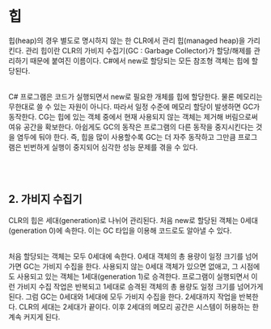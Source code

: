 # 힙
힙(heap)의 경우 별도로 명시하지 않는 한 CLR에서 관리 힙(managed heap)을 가리킨다. 관리 힙이란 CLR의 가비지 수집기(GC : Garbage Collector)가 할당/해제를 관리하기 때문에 붙여진 이름이다. C#에서 new로 할당되는 모든 참조형 객체는 힙에 할당된다. 
<br>
<br>

C# 프로그램은 코드가 실행되면서 new로 필요한 개체를 힙에 할당한다. 물론 메모리는 무한대로 쓸 수 있는 자원이 아니다. 따라서 일정 수준에 메모리 할당이 발생하면 GC가 동작한다. CG는 힙에 있는 객체 중에서 현재 사용되지 않는 객체는 제거해 버림으로써 여유 공간을 확보한다. 아쉽게도 GC의 동작은 프로그램의 다른 동작을 중지시킨다는 것을 염두에 둬야 한다. 즉, 힙을 많이 사용할수록 GC는 더 자주 동작하고 그만큼 프로그램은 빈번하게 실행이 중지되어 심각한 성능 문제를 겪을 수 있다.

<br>
<br>

## 2. 가비지 수집기
CLR의 힙은 세대(generation)로 나뉘어 관리된다. 처음 new로 할당된 객체는 0세대(generation 0)에 속한다. 이는 GC 타입을 이용해 코드로도 알아낼 수 있다.
<br>
<br>

처음 할당되는 객체는 모두 0세대에 속한다. 0세대 객체의 총 용량이 일정 크기를 넘어가면 GC는 가비지 수집을 한다. 사용되지 않는 0세대 객체가 있으면 없애고, 그 시점에도 사용되고 있는 객체는 1세대(generation 1)로 승격한다. 프로그램이 실행되면서 이런 가비지 수집 작업은 반복되고 1세대로 승격된 객체의 총 용량도 일정 크기를 넘어가게 된다. 그럼 GC는 0세대와 1세대에 모두 가비지 수집을 한다. 2세대까지 작업을 반복한다. CLR의 세대는 2세대가 끝이다. 이후 2세대의 메모리 공간은 시스템이 허용하는 한 계속 커지게 된다.
